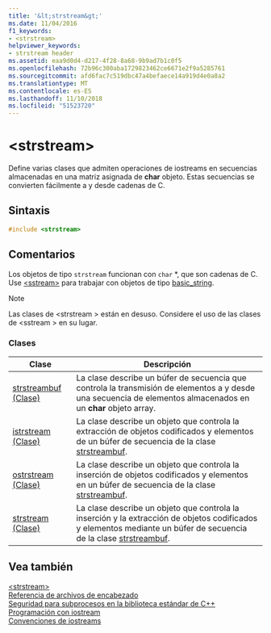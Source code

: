 ```yaml
---
title: '&lt;strstream&gt;'
ms.date: 11/04/2016
f1_keywords:
- <strstream>
helpviewer_keywords:
- strstream header
ms.assetid: eaa9d0d4-d217-4f28-8a68-9b9ad7b1c0f5
ms.openlocfilehash: 72b96c300aba1729823462ce6671e2f9a5285761
ms.sourcegitcommit: afd6fac7c519dbc47a4befaece14a919d4e0a8a2
ms.translationtype: MT
ms.contentlocale: es-ES
ms.lasthandoff: 11/10/2018
ms.locfileid: "51523720"
---
```

# <a name="ltstrstreamgt"></a>&lt;strstream&gt;

Define varias clases que admiten operaciones de iostreams en secuencias almacenadas en una matriz asignada de **char** objeto. Estas secuencias se convierten fácilmente a y desde cadenas de C.

## <a name="syntax"></a>Sintaxis

```cpp
#include <strstream>
```

## <a name="remarks"></a>Comentarios

Los objetos de tipo `strstream` funcionan con `char` *, que son cadenas de C. Use [\<sstream>](../standard-library/sstream.md) para trabajar con objetos de tipo [basic_string](../standard-library/basic-string-class.md).

> [!NOTE]
> Las clases de \<strstream > están en desuso. Considere el uso de las clases de \<sstream > en su lugar.

### <a name="classes"></a>Clases

|Clase|Descripción|
|-|-|
|[strstreambuf (Clase)](../standard-library/strstreambuf-class.md)|La clase describe un búfer de secuencia que controla la transmisión de elementos a y desde una secuencia de elementos almacenados en un **char** objeto array.|
|[istrstream (Clase)](../standard-library/istrstream-class.md)|La clase describe un objeto que controla la extracción de objetos codificados y elementos de un búfer de secuencia de la clase [strstreambuf](../standard-library/strstreambuf-class.md).|
|[ostrstream (Clase)](../standard-library/ostrstream-class.md)|La clase describe un objeto que controla la inserción de objetos codificados y elementos en un búfer de secuencia de la clase [strstreambuf](../standard-library/strstreambuf-class.md).|
|[strstream (Clase)](../standard-library/strstream-class.md)|La clase describe un objeto que controla la inserción y la extracción de objetos codificados y elementos mediante un búfer de secuencia de la clase [strstreambuf](../standard-library/strstreambuf-class.md).|

## <a name="see-also"></a>Vea también

[\<strstream>](../standard-library/strstream.md)<br/>
[Referencia de archivos de encabezado](../standard-library/cpp-standard-library-header-files.md)<br/>
[Seguridad para subprocesos en la biblioteca estándar de C++](../standard-library/thread-safety-in-the-cpp-standard-library.md)<br/>
[Programación con iostream](../standard-library/iostream-programming.md)<br/>
[Convenciones de iostreams](../standard-library/iostreams-conventions.md)<br/>
